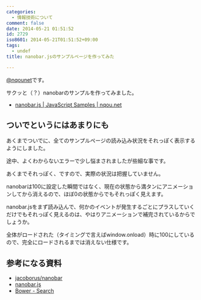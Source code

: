 ```yaml
---
categories:
  - 情報技術について
comment: false
date: 2014-05-21 01:51:52
id: 2729
iso8601: 2014-05-21T01:51:52+09:00
tags:
  - undef
title: nanobar.jsのサンプルページを作ってみた

---
```


<p><a href="https://twitter.com/nqounet">@nqounet</a>です。</p>

<p>サクッと（？）nanobarのサンプルを作ってみました。</p>

<ul>
<li><a href="http://www.nqou.net/samples/nanobar.html">nanobar.js | JavaScript Samples | nqou.net</a></li>
</ul>



<h2>ついでというにはあまりにも</h2>

<p>あくまでついでに、全てのサンプルページの読み込み状況をそれっぽく表示するようにしました。</p>

<p>途中、よくわからないエラーで少し悩まされましたが些細な事です。</p>

<p>あくまでそれっぽく、ですので、実際の状況は把握していません。</p>

<p>nanobarは100に設定した瞬間ではなく、現在の状態から満タンにアニメーションしてから消えるので、ほぼ0の状態からでもそれっぽく見えます。</p>

<p>nanobar.jsをまず読み込んで、何かのイベントが発生するごとにプラスしていくだけでもそれっぽく見えるのは、やはりアニメーションで補完されているからでしょうか。</p>

<p>全体がロードされた（タイミングで言えばwindow.onload）時に100にしているので、完全にロードされるまでは消えない仕様です。</p>

<h2>参考になる資料</h2>

<ul>
<li><a href="https://github.com/jacoborus/nanobar">jacoborus/nanobar</a></li>
<li><a href="http://nanobar.micronube.com/">nanobar.js</a></li>
<li><a href="http://bower.io/search/?q=nanobar">Bower - Search</a></li>
</ul>
    	